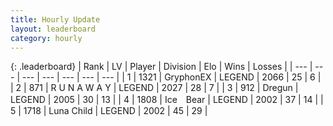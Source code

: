 ```yaml
---
title: Hourly Update
layout: leaderboard
category: hourly
---
```


{: .leaderboard}
| Rank | LV | Player | Division | Elo | Wins | Losses |
| --- | --- | --- | --- | --- | --- | --- |
| <span data-change="0">1</span> | 1321 | <span title="ID: 315148">GryphonEX</span> | LEGEND | <span data-change="0">2066</span> | <span data-change="0">25</span> | <span data-change="0">6</span> |
| <span data-change="0">2</span> | 871 | <span title="ID: 66144">R U N A W A Y</span> | LEGEND | <span data-change="0">2027</span> | <span data-change="0">28</span> | <span data-change="0">7</span> |
| <span data-change="0">3</span> | 912 | <span title="ID: 337810">Dregun</span> | LEGEND | <span data-change="0">2005</span> | <span data-change="0">30</span> | <span data-change="0">13</span> |
| <span data-change="0">4</span> | 1808 | <span title="ID: 417840">Ice　Bear</span> | LEGEND | <span data-change="0">2002</span> | <span data-change="0">37</span> | <span data-change="0">14</span> |
| <span data-change="1">5</span> | 1718 | <span title="ID: 164871">Luna Child</span> | LEGEND | <span data-change="48">2002</span> | <span data-change="9">45</span> | <span data-change="1">29</span> |